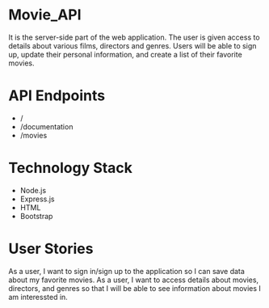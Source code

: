 # Movie_API
It is the server-side part of the web application. The user is given access to details about various films, directors and genres. Users will be able to sign up, update their
personal information, and create a list of their favorite movies.

# API Endpoints
- /
- /documentation
- /movies

# Technology Stack 
- Node.js
- Express.js
- HTML
- Bootstrap
 
 # User Stories
 As a user, I want to sign in/sign up to the application so I can save data about my favorite movies.
 As a user, I want to access details about movies, directors, and genres so that I will be able to see information about movies I am interessted in. 
